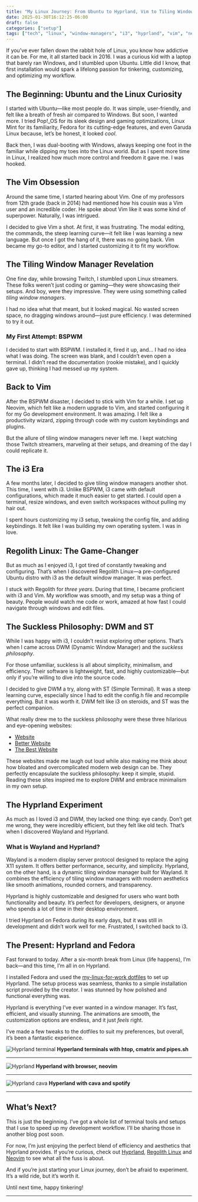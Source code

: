 ```yaml
---
title: "My Linux Journey: From Ubuntu to Hyprland, Vim to Tiling Window Managers, and Everything In Between"
date: 2025-01-30T16:12:25-06:00
draft: false
categories: ["setup"]
tags: ["tech", "linux", "window-managers", "i3", "hyprland", "vim", "neovim"]
---
```


If you’ve ever fallen down the rabbit hole of Linux, you know how addictive it can be. For me, it all started back in 2016. I was a curious kid with a laptop that barely ran Windows, and I stumbled upon Ubuntu. Little did I know, that first installation would spark a lifelong passion for tinkering, customizing, and optimizing my workflow.  

## The Beginning: Ubuntu and the Linux Curiosity  

I started with Ubuntu—like most people do. It was simple, user-friendly, and felt like a breath of fresh air compared to Windows. But soon, I wanted more. I tried Pop!_OS for its sleek design and gaming optimizations, Linux Mint for its familiarity, Fedora for its cutting-edge features, and even Garuda Linux because, let’s be honest, it looked *cool*.  

Back then, I was dual-booting with Windows, always keeping one foot in the familiar while dipping my toes into the Linux world. But as I spent more time in Linux, I realized how much more control and freedom it gave me. I was hooked.  

## The Vim Obsession  

Around the same time, I started hearing about Vim. One of my professors from 12th grade (back in 2014) had mentioned how his cousin was a Vim user and an incredible coder. He spoke about Vim like it was some kind of superpower. Naturally, I was intrigued.  

I decided to give Vim a shot. At first, it was frustrating. The modal editing, the commands, the steep learning curve—it felt like I was learning a new language. But once I got the hang of it, there was no going back. Vim became my go-to editor, and I started customizing it to fit my workflow.  

## The Tiling Window Manager Revelation  

One fine day, while browsing Twitch, I stumbled upon Linux streamers. These folks weren’t just coding or gaming—they were showcasing their setups. And boy, were they impressive. They were using something called *tiling window managers*.  

I had no idea what that meant, but it looked magical. No wasted screen space, no dragging windows around—just pure efficiency. I was determined to try it out.  

### My First Attempt: BSPWM  

I decided to start with BSPWM. I installed it, fired it up, and… I had no idea what I was doing. The screen was blank, and I couldn’t even open a terminal. I didn’t read the documentation (rookie mistake), and I quickly gave up, thinking I had messed up my system.  

## Back to Vim  

After the BSPWM disaster, I decided to stick with Vim for a while. I set up Neovim, which felt like a modern upgrade to Vim, and started configuring it for my Go development environment. It was amazing. I felt like a productivity wizard, zipping through code with my custom keybindings and plugins.  

But the allure of tiling window managers never left me. I kept watching those Twitch streamers, marveling at their setups, and dreaming of the day I could replicate it.  

## The i3 Era  

A few months later, I decided to give tiling window managers another shot. This time, I went with i3. Unlike BSPWM, i3 came with default configurations, which made it much easier to get started. I could open a terminal, resize windows, and even switch workspaces without pulling my hair out.  

I spent hours customizing my i3 setup, tweaking the config file, and adding keybindings. It felt like I was building my own operating system. I was in love.  

## Regolith Linux: The Game-Changer  

But as much as I enjoyed i3, I got tired of constantly tweaking and configuring. That’s when I discovered Regolith Linux—a pre-configured Ubuntu distro with i3 as the default window manager. It was perfect.  

I stuck with Regolith for *three years*. During that time, I became proficient with i3 and Vim. My workflow was smooth, and my setup was a thing of beauty. People would watch me code or work, amazed at how fast I could navigate through windows and edit files.  

## The Suckless Philosophy: DWM and ST  

While I was happy with i3, I couldn’t resist exploring other options. That’s when I came across DWM (Dynamic Window Manager) and the *suckless philosophy*.  

For those unfamiliar, suckless is all about simplicity, minimalism, and efficiency. Their software is lightweight, fast, and highly customizable—but only if you’re willing to dive into the source code.  

I decided to give DWM a try, along with ST (Simple Terminal). It was a steep learning curve, especially since I had to edit the config.h file and recompile everything. But it was worth it. DWM felt like i3 on steroids, and ST was the perfect companion.  

What really drew me to the suckless philosophy were these three hilarious and eye-opening websites:  

- [Website](https://motherfuckingwebsite.com/)  
- [Better Website](http://bettermotherfuckingwebsite.com/)  
- [The Best Website](https://thebestmotherfucking.website/)  

These websites made me laugh out loud while also making me think about how bloated and overcomplicated modern web design can be. They perfectly encapsulate the suckless philosophy: keep it simple, stupid. Reading these sites inspired me to explore DWM and embrace minimalism in my own setup.  

## The Hyprland Experiment  

As much as I loved i3 and DWM, they lacked one thing: eye candy. Don’t get me wrong, they were incredibly efficient, but they felt like old tech. That’s when I discovered Wayland and Hyprland.  

### What is Wayland and Hyprland?  

Wayland is a modern display server protocol designed to replace the aging X11 system. It offers better performance, security, and simplicity. Hyprland, on the other hand, is a dynamic tiling window manager built for Wayland. It combines the efficiency of tiling window managers with modern aesthetics like smooth animations, rounded corners, and transparency.  

Hyprland is highly customizable and designed for users who want both functionality and beauty. It’s perfect for developers, designers, or anyone who spends a lot of time in their desktop environment.  

I tried Hyprland on Fedora during its early days, but it was still in development and didn’t work well for me. Frustrated, I switched back to i3.  

## The Present: Hyprland and Fedora  

Fast forward to today. After a six-month break from Linux (life happens), I’m back—and this time, I’m all in on Hyprland.  

I installed Fedora and used the [my-linux-for-work dotfiles](https://github.com/mylinuxforwork/dotfiles) to set up Hyprland. The setup process was seamless, thanks to a simple installation script provided by the creator. I was stunned by how polished and functional everything was.  

Hyprland is everything I’ve ever wanted in a window manager. It’s fast, efficient, and visually stunning. The animations are smooth, the customization options are endless, and it just *feels* right.  

I’ve made a few tweaks to the dotfiles to suit my preferences, but overall, it’s been a fantastic experience.  

![Hyprland terminal](/images/hyprland_terminals.jpg)
**Hyperland terminals with htop, cmatrix and pipes.sh**

---

![Hyprland](/images/hyprland_vim_browser.jpg)
**Hyperland with browser, neovim**

---

![Hyprland cava](/images/hyprland_cava.jpg)
**Hyperland with cava and spotify**

---

## What’s Next?  

This is just the beginning. I’ve got a whole list of terminal tools and setups that I use to speed up my development workflow. I’ll be sharing those in another blog post soon.  

For now, I’m just enjoying the perfect blend of efficiency and aesthetics that Hyprland provides. If you’re curious, check out [Hyprland](https://hyprland.org/), [Regolith Linux](https://regolith-desktop.com/) and [Neovim](https://neovim.io/) to see what all the fuss is about.  

And if you’re just starting your Linux journey, don’t be afraid to experiment. It’s a wild ride, but it’s worth it.  

Until next time, happy tinkering!  

---  
